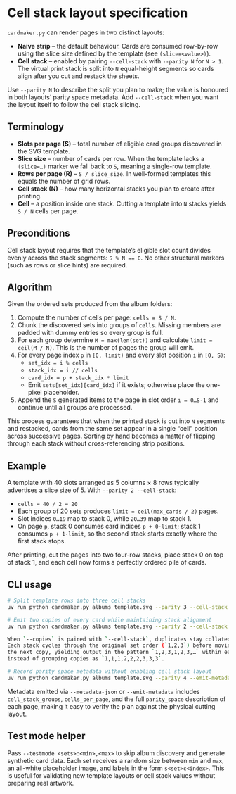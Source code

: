 # Cell stack layout specification

`cardmaker.py` can render pages in two distinct layouts:

- **Naive strip** – the default behaviour. Cards are consumed row-by-row using
  the slice size defined by the template (see `(slice=<value>)`).
- **Cell stack** – enabled by pairing `--cell-stack` with `--parity N` for `N > 1`.
  The virtual print stack is split into `N` equal-height segments so cards align
  after you cut and restack the sheets.

Use `--parity N` to describe the split you plan to make; the value is honoured in
both layouts’ parity space metadata. Add `--cell-stack` when you want the layout
itself to follow the cell stack slicing.

## Terminology

- **Slots per page (S)** – total number of eligible card groups discovered in
  the SVG template.
- **Slice size** – number of cards per row. When the template lacks a
  `(slice=…)` marker we fall back to `S`, meaning a single-row template.
- **Rows per page (R)** – `S / slice_size`. In well-formed templates this equals
  the number of grid rows.
- **Cell stack (N)** – how many horizontal stacks you plan to create after
  printing.
- **Cell** – a position inside one stack. Cutting a template into `N` stacks
  yields `S / N` cells per page.

## Preconditions

Cell stack layout requires that the template’s eligible slot count divides evenly
across the stack segments: `S % N == 0`. No other structural markers (such as
rows or slice hints) are required.

## Algorithm

Given the ordered sets produced from the album folders:

1. Compute the number of cells per page: `cells = S / N`.
2. Chunk the discovered sets into groups of `cells`. Missing members are padded
   with dummy entries so every group is full.
3. For each group determine `M = max(len(set))` and calculate
   `limit = ceil(M / N)`. This is the number of pages the group will emit.
4. For every page index `p` in `[0, limit)` and every slot position `i` in
   `[0, S)`:
   - `set_idx = i % cells`
   - `stack_idx = i // cells`
   - `card_idx = p + stack_idx * limit`
   - Emit `sets[set_idx][card_idx]` if it exists; otherwise place the one-pixel
     placeholder.
5. Append the `S` generated items to the page in slot order `i = 0…S-1` and
   continue until all groups are processed.

This process guarantees that when the printed stack is cut into `N` segments and
restacked, cards from the same set appear in a single “cell” position across
successive pages. Sorting by hand becomes a matter of flipping through each
stack without cross-referencing strip positions.

## Example

A template with 40 slots arranged as 5 columns × 8 rows typically advertises a
slice size of 5. With `--parity 2 --cell-stack`:

- `cells = 40 / 2 = 20`
- Each group of 20 sets produces `limit = ceil(max_cards / 2)` pages.
- Slot indices `0…19` map to stack 0, while `20…39` map to stack 1.
- On page `p`, stack 0 consumes card indices `p + 0·limit`; stack 1 consumes
  `p + 1·limit`, so the second stack starts exactly where the first stack stops.

After printing, cut the pages into two four-row stacks, place stack 0 on top of
stack 1, and each cell now forms a perfectly ordered pile of cards.

## CLI usage

```bash
# Split template rows into three cell stacks
uv run python cardmaker.py albums template.svg --parity 3 --cell-stack --output-dir dist

# Emit two copies of every card while maintaining stack alignment
uv run python cardmaker.py albums template.svg --parity 2 --cell-stack --copies 2

When `--copies` is paired with `--cell-stack`, duplicates stay collated per set.
Each stack cycles through the original set order (`1,2,3`) before moving on to
the next copy, yielding output in the pattern `1,2,3,1,2,3,…` within each cell
instead of grouping copies as `1,1,1,2,2,2,3,3,3`.

# Record parity space metadata without enabling cell stack layout
uv run python cardmaker.py albums template.svg --parity 4 --emit-metadata
```

Metadata emitted via `--metadata-json` or `--emit-metadata` includes
`cell_stack_groups`, `cells_per_page`, and the full `parity_space` description of
each page, making it easy to verify the plan against the physical cutting
layout.

## Test mode helper

Pass `--testmode <sets>:<min>,<max>` to skip album discovery and generate
synthetic card data. Each set receives a random size between `min` and `max`, an
all-white placeholder image, and labels in the form `s<set>c<index>`. This is
useful for validating new template layouts or cell stack values without
preparing real artwork.

